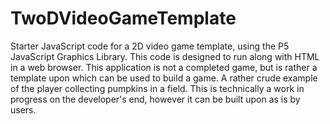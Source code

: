 # TwoDVideoGameTemplate
Starter JavaScript code for a 2D video game template, using the P5 JavaScript Graphics Library. This code is designed to run along with HTML in a web browser. This application is not a completed game, but is rather a template upon which can be used to build a game. A rather crude example of the player collecting pumpkins in a field. This is technically a work in progress on the developer's end, however it can be built upon as is by users. 
